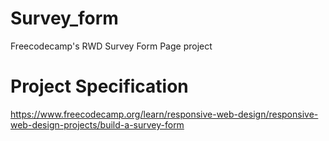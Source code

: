 # Survey_form
Freecodecamp's RWD Survey Form Page project

# Project Specification
https://www.freecodecamp.org/learn/responsive-web-design/responsive-web-design-projects/build-a-survey-form
